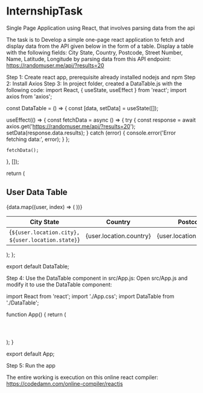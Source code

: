 # InternshipTask
Single Page Application using React, that involves parsing data from the api

The task is to Develop a simple one-page react application to fetch and display data from the API given below
in the form of a table.
Display a table with the following fields: City State, Country, Postcode, Street Number, Name,
Latitude, Longitude by parsing data from this API endpoint: https://randomuser.me/api/?results=20

Step 1: Create react app, prerequisite already installed nodejs and npm
Step 2: Install Axios
Step 3: In project folder, created a DataTable.js with the following code:
 import React, { useState, useEffect } from 'react';
import axios from 'axios';

const DataTable = () => {
  const [data, setData] = useState([]);

  useEffect(() => {
    const fetchData = async () => {
      try {
        const response = await axios.get('https://randomuser.me/api/?results=20');
        setData(response.data.results);
      } catch (error) {
        console.error('Error fetching data:', error);
      }
    };

    fetchData();
  }, []);

  return (
    <div>
      <h2>User Data Table</h2>
      <table>
        <thead>
          <tr>
            <th>City State</th>
            <th>Country</th>
            <th>Postcode</th>
            <th>Street Number</th>
            <th>Name</th>
            <th>Latitude</th>
            <th>Longitude</th>
          </tr>
        </thead>
        <tbody>
          {data.map((user, index) => (
            <tr key={index}>
              <td>{`${user.location.city}, ${user.location.state}`}</td>
              <td>{user.location.country}</td>
              <td>{user.location.postcode}</td>
              <td>{user.location.street.number}</td>
              <td>{`${user.name.first} ${user.name.last}`}</td>
              <td>{user.location.coordinates.latitude}</td>
              <td>{user.location.coordinates.longitude}</td>
            </tr>
          ))}
        </tbody>
      </table>
    </div>
  );
};

export default DataTable;

Step 4: Use the DataTable component in src/App.js:
Open src/App.js and modify it to use the DataTable component:

import React from 'react';
import './App.css';
import DataTable from './DataTable';

function App() {
  return (
    <div className="App">
      <header className="App-header">
        <DataTable />
      </header>
    </div>
  );
}

export default App;

Step 5: Run the app

The entire working is execution on this online react compiler:
https://codedamn.com/online-compiler/reactjs


